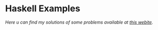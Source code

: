 # Haskell Examples

*Here u can find my solutions of some problems available at [this webite](http://cs.pwr.edu.pl/cichon/teaching.php).*

